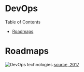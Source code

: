 # DevOps

Table of Contents
- [Roadmaps](#roadmaps)

# Roadmaps
![DevOps technologies](https://i0.wp.com/codeforgeek.com/wp-content/uploads/2017/04/devops-tools.png?resize=768%2C999&ssl=1)
[source, 2017](https://codeforgeek.com/2017/04/become-valuable-full-stack-developer/)

